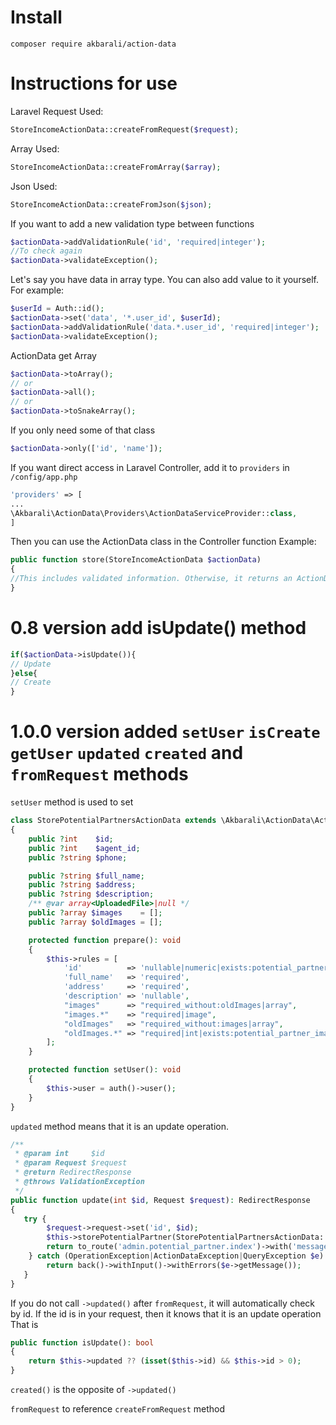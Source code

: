 # Install

```
composer require akbarali/action-data
```

# Instructions for use

Laravel Request Used:

```php
StoreIncomeActionData::createFromRequest($request);
```

Array Used:

```php
StoreIncomeActionData::createFromArray($array);
```

Json Used:

```php
StoreIncomeActionData::createFromJson($json);
```

If you want to add a new validation type between functions

```php
$actionData->addValidationRule('id', 'required|integer');
//To check again
$actionData->validateException();
```

Let's say you have data in array type. You can also add value to it yourself. For example:

```php
$userId = Auth::id();
$actionData->set('data', '*.user_id', $userId);
$actionData->addValidationRule('data.*.user_id', 'required|integer');
$actionData->validateException();
```

ActionData get Array

```php
$actionData->toArray();
// or  
$actionData->all();
// or
$actionData->toSnakeArray();
```

If you only need some of that class

```php
$actionData->only(['id', 'name']);
```

If you want direct access in Laravel Controller, add it to `providers` in `/config/app.php`

```php
'providers' => [
...
\Akbarali\ActionData\Providers\ActionDataServiceProvider::class,
]
```

Then you can use the ActionData class in the Controller function
Example:
```php
public function store(StoreIncomeActionData $actionData)
{
//This includes validated information. Otherwise, it returns an ActionDataException.
}
```

# 0.8 version add isUpdate() method

```php
if($actionData->isUpdate()){
// Update
}else{
// Create
}
```

# 1.0.0 version added `setUser` `isCreate` `getUser` `updated` `created` and `fromRequest` methods

`setUser` method is used to set

```php
class StorePotentialPartnersActionData extends \Akbarali\ActionData\ActionDataBase
{
    public ?int    $id;
    public ?int    $agent_id;
    public ?string $phone;

    public ?string $full_name;
    public ?string $address;
    public ?string $description;
    /** @var array<UploadedFile>|null */
    public ?array $images    = [];
    public ?array $oldImages = [];

    protected function prepare(): void
    {
        $this->rules = [
            'id'          => 'nullable|numeric|exists:potential_partner,id',
            'full_name'   => 'required',
            'address'     => 'required',
            'description' => 'nullable',
            "images"      => "required_without:oldImages|array",
            "images.*"    => "required|image",
            "oldImages"   => "required_without:images|array",
            "oldImages.*" => "required|int|exists:potential_partner_images,id",
        ];
    }

    protected function setUser(): void
    {
        $this->user = auth()->user();
    }
}
```

`updated` method means that it is an update operation.

```php
/**
 * @param int     $id
 * @param Request $request
 * @return RedirectResponse
 * @throws ValidationException
 */
public function update(int $id, Request $request): RedirectResponse
{
   try {
        $request->request->set('id', $id);
        $this->storePotentialPartner(StorePotentialPartnersActionData::fromRequest($request)->updated());
        return to_route('admin.potential_partner.index')->with('message', trans('all.updated'));
    } catch (OperationException|ActionDataException|QueryException $e) {
        return back()->withInput()->withErrors($e->getMessage());
   }
}
```

If you do not call `->updated()` after `fromRequest`, it will automatically check by id.
If the id is in your request, then it knows that it is an update operation
That is

```php
public function isUpdate(): bool
{
    return $this->updated ?? (isset($this->id) && $this->id > 0);
}
```

`created()` is the opposite of `->updated()`

`fromRequest` to reference `createFromRequest` method
